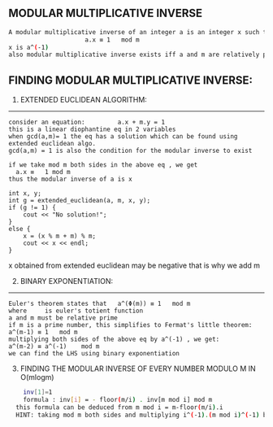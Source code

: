 MODULAR MULTIPLICATIVE INVERSE
--

```sh
A modular multiplicative inverse of an integer a is an integer x such that    
                     a.x ≡ 1   mod m
x is a^(-1)
also modular multiplicative inverse exists iff a and m are relatively prime (i.e. gcd(a,m) = 1).
```

FINDING MODULAR MULTIPLICATIVE INVERSE:
---

1. EXTENDED EUCLIDEAN ALGORITHM:
---

	consider an equation:         a.x + m.y = 1
	this is a linear diophantine eq in 2 variables
	when gcd(a,m)= 1 the eq has a solution which can be found using extended euclidean algo. 
	gcd(a,m) = 1 is also the condition for the modular inverse to exist
	
	if we take mod m both sides in the above eq , we get
	  a.x ≡   1 mod m 
	thus the modular inverse of a is x
	 
	int x, y;
	int g = extended_euclidean(a, m, x, y);
	if (g != 1) {
	    cout << "No solution!";
	}
	else {
	    x = (x % m + m) % m;
	    cout << x << endl;
	}
x obtained from extended euclidean may be negative that is why we add m 

2. BINARY EXPONENTIATION:
---

	Euler's theorem states that   a^(Φ(m)) ≡ 1   mod m
	where     is euler's totient function
	a and m must be relative prime
	if m is a prime number, this simplifies to Fermat's little theorem:  a^(m-1) ≡ 1   mod m
	multiplying both sides of the above eq by a^(-1) , we get:
	a^(m-2) ≡ a^(-1)    mod m
	we can find the LHS using binary exponentiation
  
3. FINDING THE MODULAR INVERSE OF EVERY NUMBER MODULO M IN O(mlogm)

```sh
	inv[1]=1
	formula : inv[i] = - floor(m/i) . inv[m mod i] mod m
  this formula can be deduced from m mod i = m-floor(m/i).i
  HINT: taking mod m both sides and multiplying i^(-1).(m mod i)^(-1) both sides
```
